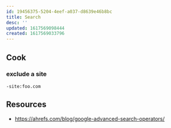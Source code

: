 ```yaml
---
id: 19456375-5204-4eef-a037-d8639e46b8bc
title: Search
desc: ''
updated: 1617569098444
created: 1617569033796
---
```


## Cook

### exclude a site

```
-site:foo.com
```

## Resources
- https://ahrefs.com/blog/google-advanced-search-operators/